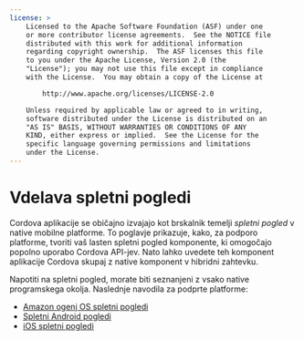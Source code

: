 ```yaml
---
license: >
    Licensed to the Apache Software Foundation (ASF) under one
    or more contributor license agreements.  See the NOTICE file
    distributed with this work for additional information
    regarding copyright ownership.  The ASF licenses this file
    to you under the Apache License, Version 2.0 (the
    "License"); you may not use this file except in compliance
    with the License.  You may obtain a copy of the License at

        http://www.apache.org/licenses/LICENSE-2.0

    Unless required by applicable law or agreed to in writing,
    software distributed under the License is distributed on an
    "AS IS" BASIS, WITHOUT WARRANTIES OR CONDITIONS OF ANY
    KIND, either express or implied.  See the License for the
    specific language governing permissions and limitations
    under the License.
---
```


# Vdelava spletni pogledi

Cordova aplikacije se običajno izvajajo kot brskalnik temelji *spletni pogled* v native mobilne platforme. To poglavje prikazuje, kako, za podporo platforme, tvoriti vaš lasten spletni pogled komponente, ki omogočajo popolno uporabo Cordova API-jev. Nato lahko uvedete teh komponent aplikacije Cordova skupaj z native komponent v hibridni zahtevku.

Napotiti na spletni pogled, morate biti seznanjeni z vsako native programskega okolja. Naslednje navodila za podprte platforme:

*   <a href="../../platforms/amazonfireos/webview.html">Amazon ogenj OS spletni pogledi</a>
*   <a href="../../platforms/android/webview.html">Spletni Android pogledi</a>
*   <a href="../../platforms/ios/webview.html">iOS spletni pogledi</a>
